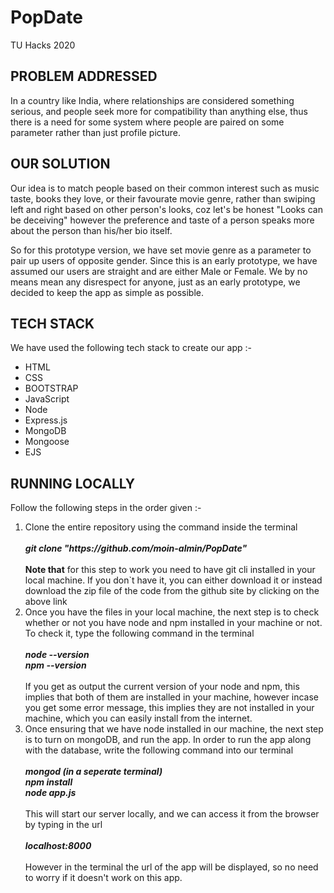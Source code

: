 # PopDate
TU Hacks 2020

<h2 id='problem'>
PROBLEM ADDRESSED
</h2>
<p id='problem-para'>
In a country like India, where relationships are considered something serious, and people seek more for compatibility than anything else, thus there is a need for some system where people are paired on some parameter rather than just profile picture.
</p>

<h2 id='solution'>
OUR SOLUTION
</h2>
<p id='solution-para'>
Our idea is to match people based on their common interest such as music taste, books they love, or their favourate movie genre, rather than swiping left and right based on other person's looks, coz let's be honest "Looks can be deceiving" however the preference and taste of a person speaks more about the person than his/her bio itself.

So for this prototype version, we have set movie genre as a parameter to pair up users of opposite gender. Since this is an early prototype, we have assumed our users are straight and are either Male or Female. We by no means mean any disrespect for anyone, just as an early prototype, we decided to keep the app as simple as possible.
</p>

<h2 id='tech-stack'>
TECH STACK 
</h2>
We have used the following tech stack to create our app :- 
<ul>
<li>HTML</li>
<li>CSS</li>
<li>BOOTSTRAP</li>
<li>JavaScript</li>
<li>Node</li>
<li>Express.js</li>
<li>MongoDB</li>
<li>Mongoose</li>
<li>EJS</li>
</ul>

<h2 id='steps'>
RUNNING LOCALLY
</h2>
Follow the following steps in the order given :- 
<ol>
<li>Clone the entire repository using the command inside the terminal <br><br><i><b>git clone "https://github.com/moin-almin/PopDate"</b></i><br><br><b>Note that</b> for this step to work you need to have git cli installed in your local machine. If you don`t have it, you can either download it or instead download the zip file of the code from the github site by clicking on the above link</li>
<li>Once you have the files in your local machine, the next step is to check whether or not you have node and npm installed in your machine or not. To check it, type the following command in the terminal<br><br><i><b>node --version<br>npm --version</b></i><br><br>If you get as output the current version of your node and npm, this implies that both of them are installed in your machine, however incase you get some error message, this implies they are not installed in your machine, which you can easily install from the internet.</li>
<li>Once ensuring that we have node installed in our machine, the next step is to turn on mongoDB, and run the app. In order to run the app along with the database, write the following command into our terminal<br><br><i><b>mongod (in a seperate terminal)<br>npm install<br>node app.js</b></i><br><br>This will start our server locally, and we can access it from the browser by typing in the url <br><br><b><i>localhost:8000</i></b> <br><br>However in the terminal the url of the app will be displayed, so no need to worry if it doesn't work on this app.</li>
</ol>

